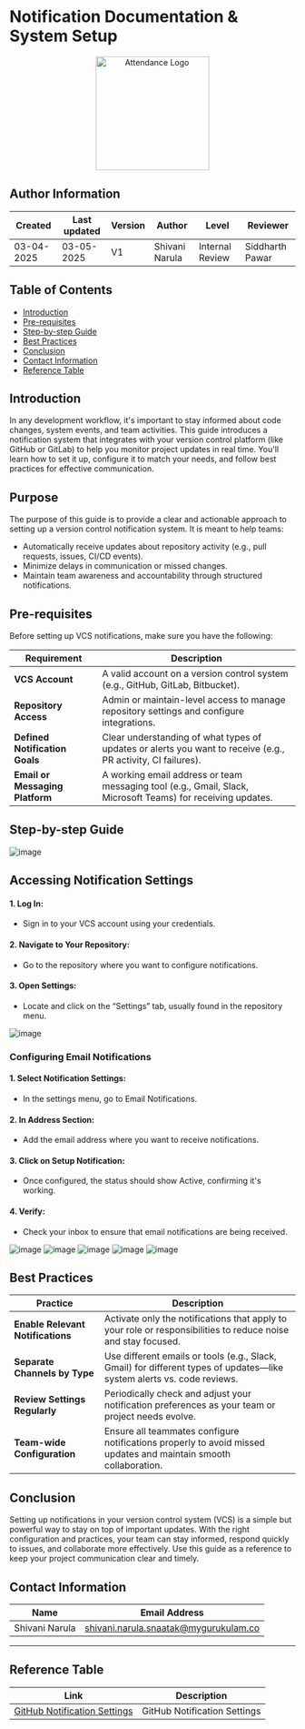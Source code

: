 # Notification Documentation & System Setup

<p align="center">
  <img src="https://static.thenounproject.com/png/582124-200.png" alt="Attendance Logo" width="200"/>
</p>

## **Author Information**

| Created     | Last updated | Version | Author         | Level | Reviewer        |
|-------------|--------------|---------|----------------|-------|-----------------|
| 03-04-2025  | 03-05-2025    | V1 | Shivani Narula  | Internal Review | Siddharth Pawar |



## Table of Contents 
- [Introduction](#introduction)
- [Pre-requisites](#pre-requisites)
- [Step-by-step Guide](#step-by-step-guide)
- [Best Practices](#best-practices)
- [Conclusion](#conclusion)
- [Contact Information](#contact-information)
- [Reference Table](#reference-table)

## Introduction

In any development workflow, it's important to stay informed about code changes, system events, and team activities. This guide introduces a notification system that integrates with your version control platform (like GitHub or GitLab) to help you monitor project updates in real time. You'll learn how to set it up, configure it to match your needs, and follow best practices for effective communication.

## Purpose

The purpose of this guide is to provide a clear and actionable approach to setting up a version control notification system. It is meant to help teams:
- Automatically receive updates about repository activity (e.g., pull requests, issues, CI/CD events).
- Minimize delays in communication or missed changes.
- Maintain team awareness and accountability through structured notifications.

## Pre-requisites

Before setting up VCS notifications, make sure you have the following:

| **Requirement**                    | **Description**                                                                                               |
|------------------------------------|---------------------------------------------------------------------------------------------------------------|
| **VCS Account**                    | A valid account on a version control system (e.g., GitHub, GitLab, Bitbucket).                                |
| **Repository Access**              | Admin or maintain-level access to manage repository settings and configure integrations.                      |
| **Defined Notification Goals**     | Clear understanding of what types of updates or alerts you want to receive (e.g., PR activity, CI failures).  |
| **Email or Messaging Platform**    | A working email address or team messaging tool (e.g., Gmail, Slack, Microsoft Teams) for receiving updates.   |


##  Step-by-step Guide

![image](https://github.com/user-attachments/assets/8d594c9d-a3e8-4d2e-92f9-402dcf116063)


## Accessing Notification Settings

#### 1.	Log In:
- Sign in to your VCS account using your credentials.
#### 2.	Navigate to Your Repository:
-	Go to the repository where you want to configure notifications.
#### 3.	Open Settings:
-	Locate and click on the “Settings” tab, usually found in the repository menu.

![image](https://github.com/user-attachments/assets/25832deb-31be-470c-914a-31dc76ef2f96)

### Configuring Email Notifications

#### 1.	Select Notification Settings:
-	In the settings menu, go to Email Notifications.

#### 2.	In Address Section:
- Add the email address where you want to receive notifications.
#### 3.	Click on Setup Notification:
-	Once configured, the status should show Active, confirming it's working.
#### 4.	Verify:
- Check your inbox to ensure that email notifications are being received.

![image](https://github.com/user-attachments/assets/cd2608f4-439f-4b5b-bcd5-26698af97db0)
![image](https://github.com/user-attachments/assets/89f99fee-9ae7-4c4b-97c9-50ec9688fb5b)
![image](https://github.com/user-attachments/assets/c2540149-ff3b-4f79-9592-459e70fe446c)
![image](https://github.com/user-attachments/assets/aa1e1708-e8e6-4434-8192-f097a31b56bd)
![image](https://github.com/user-attachments/assets/aacbd414-9fe9-4a95-875c-2d79a719b6a6)

## Best Practices

| **Practice**                   | **Description**                                                                                                   |
|--------------------------------|-------------------------------------------------------------------------------------------------------------------|
| **Enable Relevant Notifications** | Activate only the notifications that apply to your role or responsibilities to reduce noise and stay focused.    |
| **Separate Channels by Type**    | Use different emails or tools (e.g., Slack, Gmail) for different types of updates—like system alerts vs. code reviews. |
| **Review Settings Regularly**   | Periodically check and adjust your notification preferences as your team or project needs evolve.               |
| **Team-wide Configuration**     | Ensure all teammates configure notifications properly to avoid missed updates and maintain smooth collaboration. |


## Conclusion

Setting up notifications in your version control system (VCS) is a simple but powerful way to stay on top of important updates. With the right configuration and practices, your team can stay informed, respond quickly to issues, and collaborate more effectively. Use this guide as a reference to keep your project communication clear and timely.


## **Contact Information**

| Name           | Email Address                             |
|----------------|-------------------------------------------|
| Shivani Narula   | shivani.narula.snaatak@mygurukulam.co       |

---

## **Reference Table**

| **Link**                                                                                                                     | **Description**                                    |
|-----------------------------------------------------------------------------------------------------------------------------|--------------------------------------------------|
| [GitHub Notification Settings](https://devopsjournal.io/blog/2022/03/12/GitHub-notification-settings) | GitHub Notification Settings                       |

